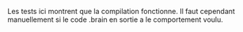 Les tests ici montrent que la compilation fonctionne.
Il faut cependant manuellement si le code .brain en sortie a le comportement voulu.

